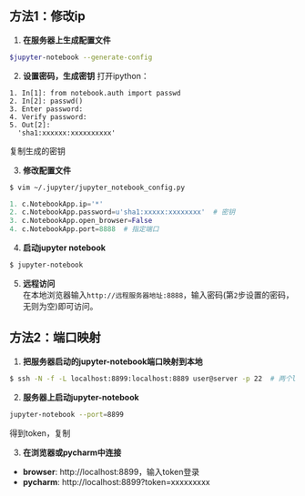 ## 方法1：修改ip
1. **在服务器上生成配置文件**
```bash
$jupyter-notebook --generate-config
```

2. **设置密码，生成密钥**
打开ipython：
```ipython
1. In[1]: from notebook.auth import passwd
2. In[2]: passwd()
3. Enter password:
4. Verify password:
5. Out[2]:
  'sha1:xxxxxx:xxxxxxxxxx'
```
复制生成的密钥  

3. **修改配置文件**
```bash
$ vim ~/.jupyter/jupyter_notebook_config.py
```
```python
1. c.NotebookApp.ip='*'
2. c.NotebookApp.password=u'sha1:xxxxx:xxxxxxxx'  # 密钥
3. c.NotebookApp.open_browser=False
4. c.NotebookApp.port=8888  # 指定端口
```

4. **启动jupyter notebook**
```bash
$ jupyter-notebook
```

5. **远程访问**  
在本地浏览器输入`http://远程服务器地址:8888`，输入密码(第`2`步设置的密码，无则为空)即可访问。


## 方法2：端口映射
1. **把服务器启动的jupyter-notebook端口映射到本地**
```bash
$ ssh -N -f -L localhost:8899:localhost:8889 user@server -p 22  # 两个localhost分别为本地和服务器
```

2. **服务器上启动jupyter-notebook**
```bash
jupyter-notebook --port=8899
```
得到token，复制

3. **在浏览器或pycharm中连接**
- **browser**: http://localhost:8899，输入token登录
- **pycharm**: http://localhost:8899?token=xxxxxxxxx
